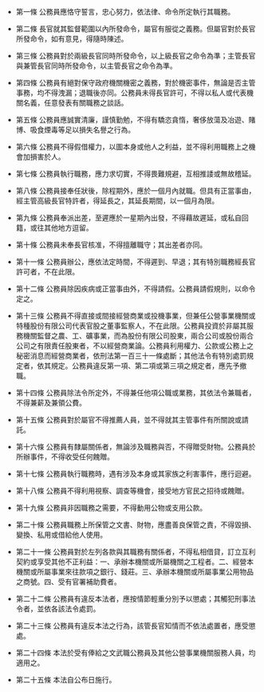 * 第一條 公務員應恪守誓言，忠心努力，依法律、命令所定執行其職務。

* 第二條 長官就其監督範圍以內所發命令，屬官有服從之義務。但屬官對於長官所發命令，如有意見，得隨時陳述。

* 第三條 公務員對於兩級長官同時所發命令，以上級長官之命令為準；主管長官與兼管長官同時所發命令，以主管長官之命令為準。

* 第四條 公務員有絕對保守政府機關機密之義務，對於機密事件，無論是否主管事務，均不得洩漏；退職後亦同。公務員未得長官許可，不得以私人或代表機關名義，任意發表有關職務之談話。

* 第五條 公務員應誠實清廉，謹慎勤勉，不得有驕恣貪惰，奢侈放蕩及冶遊、賭博、吸食煙毒等足以損失名譽之行為。

* 第六條 公務員不得假借權力，以圖本身或他人之利益，並不得利用職務上之機會加損害於人。

* 第七條 公務員執行職務，應力求切實，不得畏難規避，互相推諉或無故稽延。

* 第八條 公務員接奉任狀後，除程期外，應於一個月內就職。但具有正當事由，經主管高級長官特許者，得延長之，其延長期間，以一個月為限。

* 第九條 公務員奉派出差，至遲應於一星期內出發，不得藉故遲延，或私自回籍，或往其他地方逗留。

* 第十條 公務員未奉長官核准，不得擅離職守；其出差者亦同。

* 第十一條 公務員辦公，應依法定時間，不得遲到、早退；其有特別職務經長官許可者，不在此限。

* 第十二條 公務員除因疾病或正當事由外，不得請假。公務員請假規則，以命令定之。

* 第十三條 公務員不得直接或間接經營商業或投機事業，但兼任公營事業機關或特種股份有限公司代表官股之董事監察人，不在此限。公務員投資於非屬其服務機關監督之農、工、礦事業，而為股份有限公司股東，兩合公司或股份兩合公司之有限責任股東者，不以經營商業論。公務員利用權力、公款或公務上之秘密消息而經營商業者，依刑法第一百三十一條處斷；其他法令有特別處罰規定者，依其規定。公務員違反第一項、第二項或第三項之規定者，應先予撤職。

* 第十四條 公務員除法令所定外，不得兼任他項公職或業務，其依法令兼職者，不得兼薪及兼領公費。

* 第十五條 公務員對於屬官不得推薦人員，並不得就其主管事件有所關說或請託。

* 第十六條 公務員有隸屬關係者，無論涉及職務與否，不得贈受財物。公務員於所辦事件，不得收受任何餽贈。

* 第十七條 公務員執行職務時，遇有涉及本身或其家族之利害事件，應行迴避。

* 第十八條 公務員不得利用視察、調查等機會，接受地方官民之招待或餽贈。

* 第十九條 公務員非因職務之需要，不得動用公物或支用公款。

* 第二十條 公務員職務上所保管之文書、財物，應盡善良保管之責，不得毀損、變換、私用或借給他人使用。

* 第二十一條 公務員對於左列各款與其職務有關係者，不得私相借貸，訂立互利契約或享受其他不正利益：一、承辦本機關或所屬機關之工程者。二、經營本機關或所屬事業來往款項之銀行、錢莊。三、承辦本機關或所屬事業公用物品之商號。四、受有官署補助費者。

* 第二十二條 公務員有違反本法者，應按情節輕重分別予以懲處；其觸犯刑事法令者，並依各該法令處罰。

* 第二十三條 公務員有違反本法之行為，該管長官知情而不依法處置者，應受懲處。

* 第二十四條 本法於受有俸給之文武職公務員及其他公營事業機關服務人員，均適用之。

* 第二十五條 本法自公布日施行。

